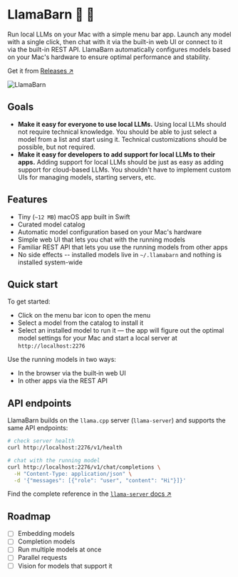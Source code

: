 # LlamaBarn 🦙 🌾

Run local LLMs on your Mac with a simple menu bar app. Launch any model with a single click, then chat with it via the built-in web UI or connect to it via the built-in REST API. LlamaBarn automatically configures models based on your Mac's hardware to ensure optimal performance and stability.

Get it from [Releases ↗](https://github.com/ggml-org/LlamaBarn/releases)

![LlamaBarn](https://i.imgur.com/S2jzV6Y.png)

## Goals

<!-- what we hope to achieve -->

- **Make it easy for everyone to use local LLMs.** Using local LLMs should not require technical knowledge. You should be able to just select a model from a list and start using it. Technical customizations should be possible, but not required.
- **Make it easy for developers to add support for local LLMs to their apps.** Adding support for local LLMs should be just as easy as adding support for cloud-based LLMs. You shouldn't have to implement custom UIs for managing models, starting servers, etc.

## Features

<!-- what people like about it -->

- Tiny (`~12 MB`) macOS app built in Swift
- Curated model catalog
- Automatic model configuration based on your Mac's hardware
- Simple web UI that lets you chat with the running models
- Familiar REST API that lets you use the running models from other apps
- No side effects -- installed models live in `~/.llamabarn` and nothing is installed system-wide

## Quick start

To get started:

- Click on the menu bar icon to open the menu
- Select a model from the catalog to install it
- Select an installed model to run it — the app will figure out the optimal model settings for your Mac and start a local server at `http://localhost:2276`

Use the running models in two ways:

- In the browser via the built‑in web UI
- In other apps via the REST API

## API endpoints

LlamaBarn builds on the `llama.cpp` server (`llama-server`) and supports the same API endpoints:

```sh
# check server health
curl http://localhost:2276/v1/health
```

```sh
# chat with the running model
curl http://localhost:2276/v1/chat/completions \
  -H "Content-Type: application/json" \
  -d '{"messages": [{"role": "user", "content": "Hi"}]}'
```

Find the complete reference in the [`llama-server` docs ↗](https://github.com/ggml-org/llama.cpp/tree/master/tools/server#api-endpoints)

## Roadmap

- [ ] Embedding models
- [ ] Completion models
- [ ] Run multiple models at once
- [ ] Parallel requests
- [ ] Vision for models that support it
